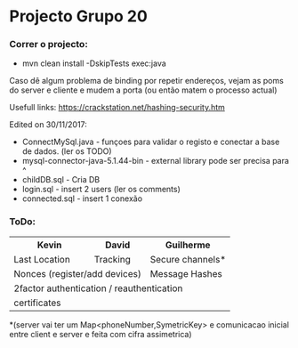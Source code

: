 # Projecto Grupo 20

### Correr o projecto:
* mvn clean install -DskipTests exec:java


Caso dê algum problema de binding por repetir endereços, vejam as poms do server e cliente e mudem a porta (ou então matem o processo actual)

Usefull links:
  https://crackstation.net/hashing-security.htm
  

  
Edited on 30/11/2017:
* ConnectMySql.java - funçoes para validar o registo e conectar a base de dados. (ler os TODO)
* mysql-connector-java-5.1.44-bin - external library pode ser precisa para ^
* childDB.sql - Cria DB
* login.sql - insert 2 users (ler os comments)
* connected.sql - insert 1 conexão
	

### ToDo:

<table>
	<tr>
	<th>Kevin</th>
	<th>David</th>
	<th>Guilherme</th>
	</tr>
  <tr>
    <td>Last Location</td>
    <td>Tracking</td>
	<td>Secure channels*</td>
  </tr>
  <tr>
    <td colspan="2">Nonces (register/add devices)</td>
	<td>Message Hashes</td>
  </tr>
  <tr>
    <td colspan="3">2factor authentication / reauthentication</td>
  </tr>
  <tr>
    <td colspan="3">certificates</td>
  </tr>
</table>

*(server vai ter um Map<phoneNumber,SymetricKey> e comunicacao inicial entre client e server e feita com cifra assimetrica)
